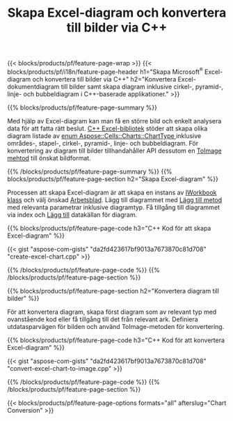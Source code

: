 ﻿---
title: Skapa Excel-diagram och konvertera till bilder via C++
url: /sv/cpp/chart/
description: C++ källkod för att rita och konvertera diagram eller diagram i Microsoft Excel med hjälp av C++ Library
---
{{< blocks/products/pf/feature-page-wrap >}}
{{< blocks/products/pf/i18n/feature-page-header h1="Skapa Microsoft<sup>&reg;</sup> Excel-diagram och konvertera till bilder via C++" h2="Konvertera Excel-dokumentdiagram till bilder samt skapa diagram inklusive cirkel-, pyramid-, linje- och bubbeldiagram i C++-baserade applikationer." >}}

{{% blocks/products/pf/feature-page-summary %}}

Med hjälp av Excel-diagram kan man få en större bild och enkelt analysera data för att fatta rätt beslut. [C++ Excel-bibliotek](/cells/cpp/) stöder att skapa olika diagram listade av [enum Aspose::Cells::Charts::ChartType
](https://reference.aspose.com/cells/cpp/namespace/aspose.cells.charts#a2f17e69bcefc754569019185d0621b70) inklusive områdes-, stapel-, cirkel-, pyramid-, linje- och bubbeldiagram. För konvertering av diagram till bilder tillhandahåller API dessutom en [ToImage mehtod](https://reference.aspose.com/cells/cpp/class/aspose.cells.charts.i_sparkline#a28d76dd585c48366e1657f2982722ddb) till önskat bildformat.

{{% /blocks/products/pf/feature-page-summary %}}
{{% blocks/products/pf/feature-page-section h2="Skapa Excel-diagram" %}}

Processen att skapa Excel-diagram är att skapa en instans av [IWorkbook klass](https://reference.aspose.com/cells/cpp/class/aspose.cells.i_workbook) och välj önskad [Arbetsblad](https://reference.aspose.com/cells/cpp/class/aspose.cells.i_worksheet_collection#a5574d624796043233420d0e0459ccc43). Lägg till diagrammet med [Lägg till metod](https://reference.aspose.com/cells/cpp/class/aspose.cells.charts.i_chart_collection#ab7e8cce835c251a4682605299a6aa068) med relevanta parametrar inklusive diagramtyp. Få tillgång till diagrammet via index och [Lägg till](https://reference.aspose.com/cells/cpp/class/aspose.cells.charts.i_series_collection#a8f4dc4d883f32f65b1fb673e2aa7862f) datakällan för diagram.

{{% blocks/products/pf/feature-page-code h3="C++ Kod för att skapa Excel-diagram" %}}

{{< gist "aspose-com-gists" "da2fd423617bf9013a7673870c81d708" "create-excel-chart.cpp" >}}

{{% /blocks/products/pf/feature-page-code %}}
{{% /blocks/products/pf/feature-page-section %}}

{{% blocks/products/pf/feature-page-section h2="Konvertera diagram till bilder" %}}


För att konvertera diagram, skapa först diagram som av relevant typ med ovanstående kod eller få tillgång till det från relevant ark. Definiera utdatasparvägen för bilden och använd ToImage-metoden för konvertering.

 
{{% blocks/products/pf/feature-page-code h3="C++ Kod för att konvertera Excel-diagram" %}}

{{< gist "aspose-com-gists" "da2fd423617bf9013a7673870c81d708" "convert-excel-chart-to-image.cpp" >}}

{{% /blocks/products/pf/feature-page-code %}}
{{% /blocks/products/pf/feature-page-section %}}

{{< blocks/products/pf/feature-page-options formats="all" afterslug="Chart Conversion" >}}